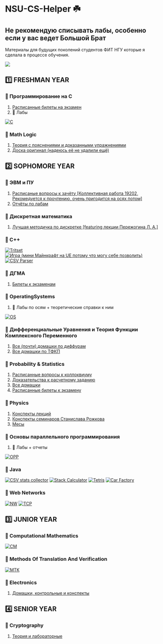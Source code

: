 # NSU-CS-Helper ☘️
## Не рекомендую списывать лабы, особенно если у вас ведет Большой Брат
Материалы для будущих поколений студентов ФИТ НГУ которые я сделала в процессе обучения.
<br>
<!-- **[upd: по некоторым причинам я закрыла репозитории с материалами для публичного доступа. Напишите мне в телеграм (@fryrey) если хотите получить доступ]** -->

![](https://media4.giphy.com/media/12TRDjyx9jI5Fe/giphy.gif?cid=ecf05e47gl7mtbj6vlity5j0zkijr60hkvbdsifxpo9mtuws&rid=giphy.gif&ct=g)

## 1️⃣ FRESHMAN YEAR

### 🌱 Программирование на С

1. [Расписанные билеты на экзамен](https://www.notion.so/reyfry/ffc28e5ee2ed47078d5430c556c9981a)
2. 📗 Лабы 

[![C](https://github-readme-stats.vercel.app/api/pin/?username=dariakhaetskaya&repo=Freshman-Year-C-Labs&theme=gotham)](https://github.com/dariakhaetskaya/Freshman-Year-C-Labs)

### 🌱 Math Logic
1. [Теория с пояснениями и доказанными упражнениями](https://github.com/dariakhaetskaya/NSU-CS-Helper/tree/main/Math%20Logic)
2. [Доска оригинал (надеюсь её не удалили ещё)](https://miro.com/app/board/o9J_krWL2u4=/)

## 2️⃣ SOPHOMORE YEAR

### 🌱 ЭВМ и ПУ
1. [Расписаные вопросы к зачёту [Коллективная работа 19202, Рекомедуется к прочтению, очень пригодится на осях потом]](https://github.com/dariakhaetskaya/NSU-CS-Helper/blob/main/%D0%AD%D0%92%D0%9C/evm%20dlya%20loxov.pdf)
2. [Отчёты по лабам](https://github.com/dariakhaetskaya/NSU-CS-Helper/tree/main/%D0%AD%D0%92%D0%9C/%D0%9B%D0%B0%D0%B1%D1%8B)

### 🌱 Дискретная математика
1. [Лучшая методичка по дискретке [featuring лекции Пережогина Л. А.]](https://drive.google.com/file/d/1CheIOBEJ1_TjszGh1fNAFhROfdP78PSR/view?usp=sharing)

### 🌱 C++
[![Tritset](https://github-readme-stats.vercel.app/api/pin/?username=dariakhaetskaya&repo=Tritset&theme=gotham)](https://github.com/dariakhaetskaya/Tritset)
[![Игра (мини Майнкрафт на UE потому что могу себе позволить)](https://github-readme-stats.vercel.app/api/pin/?username=dariakhaetskaya&repo=Minecraft-on-Unreal-Engine&theme=gotham)](https://github.com/dariakhaetskaya/Minecraft-on-Unreal-Engine)
[![CSV Parser](https://github-readme-stats.vercel.app/api/pin/?username=dariakhaetskaya&repo=CSVparser&theme=gotham)](https://github.com/dariakhaetskaya/CSVparser)

### 🌱 ДГМА
1. [Билеты к экзаменам](https://vk.com/s/v1/doc/qzKHb0jvk41zx3-dgdub5yZLBnD2FEISpJFbmHaJ7easyMTbj6E)

### 🌱 OperatingSystems
1. 📗 Лабы по осям + теоретические справки к ним

[![OS](https://github-readme-stats.vercel.app/api/pin/?username=dariakhaetskaya&repo=OperatingSystems&theme=gotham)](https://github.com/dariakhaetskaya/OperatingSystems)

### 🌱 Дифференциальные Уравнения и Теория Функции Комплексного Переменного
1. [Все (почти) домашки по диффурам](https://github.com/dariakhaetskaya/NSU-CS-Helper/blob/main/%D0%94%D0%A3%20%D0%B8%20%D0%A2%D0%A4%D0%9A%D0%9F/%D0%94%D0%B8%D1%84%D1%84%D1%83%D1%80%D1%8B.pdf)
2. [Все домашки по ТФКП](https://github.com/dariakhaetskaya/NSU-CS-Helper/blob/main/%D0%94%D0%A3%20%D0%B8%20%D0%A2%D0%A4%D0%9A%D0%9F/%D0%A2%D0%A4%D0%9A%D0%9F.pdf)

### 🌱 Probability & Statistics
1. [Расписанные вопросы к коллоквиуму](https://github.com/dariakhaetskaya/NSU-CS-Helper/blob/main/Probability%26Statistics/%D0%9A%D0%BE%D0%BB%D0%BB%D0%BE%D0%BA%201.pdf)
2. [Доказательства к расчетному заданию](https://github.com/dariakhaetskaya/NSU-CS-Helper/blob/main/Probability%26Statistics/%D0%B4%D0%BE%D0%BA%D0%B0%D0%B7%D0%B0%D1%82%D0%B5%D0%BB%D1%8C%D1%81%D1%82%D0%B2%D0%B0%20%D0%BF%D0%BE%20%D1%80%D0%B0%D1%81%D1%87%D1%91%D1%82%D0%BA%D0%B5.pdf)
3. [Все домашки](https://github.com/dariakhaetskaya/NSU-CS-Helper/tree/main/Probability%26Statistics/HW)
4. [Расписанные билеты к экзамену](https://github.com/dariakhaetskaya/NSU-CS-Helper/blob/main/Probability%26Statistics/Exam/Readme.md)

### 🌱 Physics
1. [Конспекты лекций](https://github.com/dariakhaetskaya/NSU-CS-Helper/blob/main/Physics/Physics%20Lectures_organized.pdf)
2. [Конспекты семинаров Станислава Рожкова](https://github.com/dariakhaetskaya/NSU-CS-Helper/blob/main/Physics/Physics%20Seminars%20Notes.pdf)
3. [Месы](https://github.com/dariakhaetskaya/NSU-CS-Helper/blob/main/Physics/%D0%BC%D0%B5%D1%81%D1%8B.pdf)

### 🌱 Основы параллельного программирования
1. 📗 Лабы + отчеты

[![OPP](https://github-readme-stats.vercel.app/api/pin/?username=dariakhaetskaya&repo=Parallel-Programming&theme=gotham)](https://github.com/dariakhaetskaya/Parallel-Programming)


### 🌱 Java
[![CSV stats collector](https://github-readme-stats.vercel.app/api/pin/?username=dariakhaetskaya&repo=CSV-stats-collector&theme=gotham)](https://github.com/dariakhaetskaya/CSV-stats-collector)
[![Stack Calculator](https://github-readme-stats.vercel.app/api/pin/?username=dariakhaetskaya&repo=StackCalculator&theme=gotham)](https://github.com/dariakhaetskaya/StackCalculator)
[![Tetris](https://github-readme-stats.vercel.app/api/pin/?username=dariakhaetskaya&repo=Tetris&theme=gotham)](https://github.com/dariakhaetskaya/Tetris)
[![Car Factory](https://github-readme-stats.vercel.app/api/pin/?username=dariakhaetskaya&repo=CarFactory&theme=gotham)](https://github.com/dariakhaetskaya/Tetris)

### 🌱 Web Networks
[![NW](https://github-readme-stats.vercel.app/api/pin/?username=dariakhaetskaya&repo=NetWorksNSU&theme=gotham)](https://github.com/dariakhaetskaya/NetWorksNSU)
[![TCP](https://github-readme-stats.vercel.app/api/pin/?username=dariakhaetskaya&repo=TCPOverUDP&theme=gotham)](https://github.com/dariakhaetskaya/TCPOverUDP)

## 3️⃣ JUNIOR YEAR

### 🌱 Computational Mathematics
[![CM](https://github-readme-stats.vercel.app/api/pin/?username=dariakhaetskaya&repo=ComputationalMaths&theme=gotham)](https://github.com/dariakhaetskaya/ComputationalMaths)

### 🌱 Methods Of Translation And Verification
[![MTK](https://github-readme-stats.vercel.app/api/pin/?username=dariakhaetskaya&repo=MethodsOfTranslationAndVerification&theme=gotham)](https://github.com/dariakhaetskaya/MethodsOfTranslationAndVerification)

### 🌱 Electronics
1. [Домашки, контрольные и конспекты](https://github.com/dariakhaetskaya/NSU-CS-Helper/tree/main/Electronics#readme)

## 4️⃣ SENIOR YEAR

### 🌱 Cryptography
1. [Теория и лабораторные](https://github.com/dariakhaetskaya/NSU-CS-Helper/blob/main/Cryptograhpy/Readme.md)
